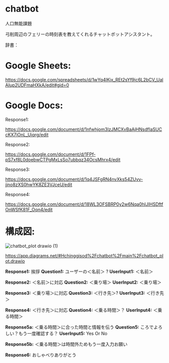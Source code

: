 # chatbot
人口無能課題

弓削周辺のフェリーの時刻表を教えてくれるチャットボットアシスタント。

辞書：

# Google Sheets: 

https://docs.google.com/spreadsheets/d/1wYq4lKjx_REt2sYf9ic6L2bCV_UalAIup2UDFmaHXkA/edit#gid=0


# Google Docs: 

Response1:

https://docs.google.com/document/d/1nfwhjom3lzJMCXvBaAjHNsdfIaSUCcKX7iOnL_Uiqrg/edit

Response2:

https://docs.google.com/document/d/1FPf-pS7xf8L0doebwCTPgMxLsSo7ubbqz34OcsMhrx4/edit


Response3:

https://docs.google.com/document/d/1q4JSFgRN4nvXks54ZUvv-jjno8zXS0hwYK8ZE3VJceU/edit


Response4:

https://docs.google.com/document/d/18WL3OFSBRP0y2w6Nqa0hIJIHSDftfOnWSfK81F_Oqn4/edit

# 構成図:
![chatbot_plot drawio (1)](https://user-images.githubusercontent.com/72961603/202326699-5495f5fd-af7a-491d-8c5f-a56c45e11483.png)



https://app.diagrams.net/#Hchinggisod%2Fchatbot%2Fmain%2Fchatbot_plot.drawio

**Response1:** 挨拶                                 **Question1:** ユーザーの＜名前＞ ?      **UserInput1:** ＜名前＞


**Response2:** ＜名前＞に対応                        **Question2:** ＜乗り場＞           **UserInput2:** ＜乗り場＞ 


**Response3:** ＜乗り場＞に対応                     **Question3:** ＜行き先＞?               **UserInput3:** ＜行き先＞


**Response4:** ＜行き先＞に対応                       **Question4:** ＜乗る時間＞？       **UserInput4:** ＜乗る時間＞


**Response5a:** ＜乗る時間＞に合った時間と情報を伝う    **Question5:** ころでよろしい？もう一度確認する？ **UserInput5:** Yes Or No
  
  
**Response5b:** ＜乗る時間＞は時間外ためもう一度入力お願い
  
  
**Response6:** おしゃべりありがとう
